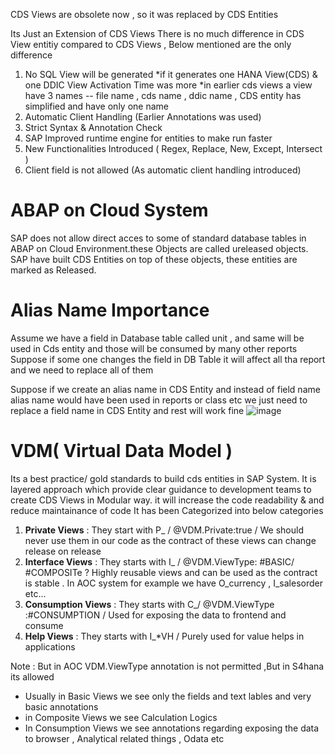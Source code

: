 CDS Views are obsolete now , so it was replaced by CDS Entities

Its Just an Extension of CDS Views
There is no much difference in CDS View entitiy compared to CDS Views , Below mentioned are the only difference
1. No SQL View will be generated
  *if it generates one HANA View(CDS) & one DDIC View Activation Time was more
  *in earlier cds views a view have 3 names -- file name , cds name , ddic name , CDS entity has simplified and have only one name
2. Automatic Client Handling (Earlier Annotations was used)
3. Strict Syntax & Annotation Check
4. SAP Improved runtime engine for entities to make run faster
5. New Functionalities Introduced ( Regex, Replace, New, Except, Intersect )
6. Client field is not allowed (As automatic client handling introduced)

# ABAP on Cloud System

SAP does not allow direct acces to some of standard database tables in ABAP on Cloud Environment.these Objects are called ureleased objects.
SAP have built CDS Entities on top of these objects, these entities are marked as Released.

# Alias Name Importance 

Assume we have a field in Database table called unit , and same will be used in Cds entity and those will be consumed by many other reports
Suppose if some one changes the field in DB Table it will affect all tha report and we need to replace all of them

Suppose if we create an alias name in CDS Entity and instead of field name alias name would have been used in reports or class etc
we just need to replace a field name in CDS Entity and rest will work fine
![image](https://github.com/user-attachments/assets/51529c7b-3c32-4271-b25e-4cf23833fd9e)

# **VDM( Virtual Data Model )**

 Its a best practice/ gold standards to build cds entities in SAP System. It is layered approach which provide clear guidance to development teams to create CDS Views in Modular way. it will increase the code readability & and reduce maintainance of code
It has been Categorized into below categories
1. **Private Views** : They start with P_ / @VDM.Private:true / We should never use them in our code as the contract of these views 
                   can change release on release
2. **Interface Views** : They starts with I_ / @VDM.ViewType: #BASIC/ #COMPOSITe ? Highly reusable views and can be used as the contract
                    is stable . In AOC system for example  we have O_currency , I_salesorder etc...
3. **Consumption Views** : They starts with C_/ @VDM.ViewType :#CONSUMPTION / Used for exposing the data to frontend and consume
4. **Help Views** : They starts with I_*VH / Purely used for value helps in applications

Note : But in AOC VDM.ViewType annotation is not permitted ,But in S4hana its allowed

* Usually in Basic Views we see only the fields and text lables and very basic annotations
* in Composite Views we see Calculation Logics
* In Consumption Views we see annotations regarding exposing the data to browser , Analytical related things , Odata etc











